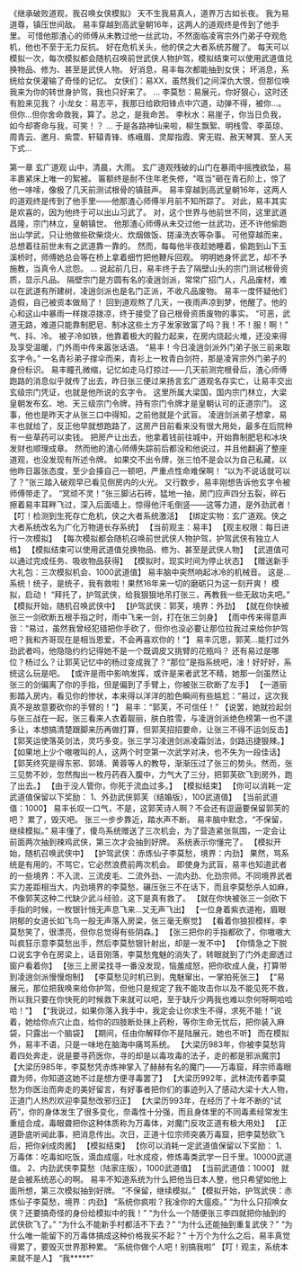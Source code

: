 《继承破败道观，我召唤女侠模拟》
天不生我易真人，道界万古如长夜。
我为易道尊，镇压世间敌。
易丰穿越到高武皇朝16年，这两人的道观终是传到了他手里。
可惜他那渣心的师傅从未教过他一丝武功，不然面临凌宵宗外门弟子夺观危机，他也不至于无力反抗。
好在危机关头，他的侠之大者系统苏醒了。
每天可以模拟一次，每次模拟都会随机召唤前世武侠人物护驾，模拟结束可以使用武道值兑换物品、修为、甚至是武侠人物。
好消息，易丰每次都能抽到女侠；
坏消息，系统给女侠灌输了奇怪的记忆。
女侠们：易XX，虽然我们之间深仇大恨，但那位唤我来为你的转世身护驾，我也只好来了。
...
李莫愁：易展元，你好狠心，这时还有脸来见我？
小龙女：易志平，我那日给欧阳锋点中穴道，动弹不得，被你...。但你...但你舍命救我，算了。总之，是我命苦。
李秋水：易崖子，你当日负我，如今却寄命与我，可笑！？
...
于是各路神仙来啦，柳生飘絮、明栈雪、李英琼、周青云、邀月、紫萱、轩辕青锋、练峨眉、灵犀指霞、霁无瑕、赦天琴箕、至人天下式...

第一章 玄广道观
    山中，清晨，大雨。
    玄广道观残破的山门在暴雨中摇拽欲坠，易丰裹紧床上唯一的絮被。
    匾额终是耐不住年老失修，"哐当"砸在青石阶上，惊了他一哆嗦，像极了几天前测试根骨的镇鼓声。
    易丰穿越到高武皇朝16年，这两人的道观终是传到了他手里——他那渣心师傅半月前不知所踪了。
    对此，易丰其实是欢喜的，因为他终于可以出山习武了。
    对，这个世界与他前世不同，这里武道昌隆，宗门林立，皇朝镇世。
    他那渣心师傅从未交过他一丝武功，还不许他偷跑出山学武，只让他做些砍柴烧火、炊烟做饭、搓澡洗衣等杂事。
    可他穿越而来，总想着往前世未有之武道靠一靠的。
    然而，每每他半夜趁她睡着，偷跑到山下玉溪桥时，师傅她总会等在桥上拿着细竹把他鞭斥回观。
    明明她身怀武艺，却不予施教，当真令人忿怨。
    ...
    说起前几日，易丰终于去了隔壁山头的宗门测试根骨资质，显示凡品。
    隔壁宗门是方圆有名的凌逍剑派，常常广招门人，凡品废材，难以在武道有所建树，凌逍剑派也是名门正派，不收凡品废物。
    易丰一度怀疑他们造假，自己被资本做局了！
    回到道观熬了几天，一夜雨声凉到梦，他醒了。他的心和这山中暴雨一样拨凉拨凉，终于接受了自己根骨资质废物的事实。
    “可恶，武道无路，难道只能靠制肥皂、制冰这些土方子发家致富了吗？我！不！服！啊！”
    气、抖、冷。
    被子冷如铁，他靠着极大的毅力起来，在房内烧起火堆，还没来得及享受温暖，门外雨中传来嚣张话语。
    “易丰！今日凌逍剑派外门弟子张三前来取玄字令。”
    一名青衫弟子撑伞而来，青衫上一枚青白剑符，那是凌宵宗外门弟子的身份标识。
    易丰瞳孔微缩，记忆如走马灯掠过——几天前测完根骨后，渣心师傅跑路的消息似乎就传了出去，昨日张三便过来扬言玄广道观名存实亡，让易丰交出玄级宗门凭证，也就是他所说的玄字令。
    这里所属大梁国，国内宗门林立，大梁皇朝发布玄、地、天三级宗门令牌，持有宗门令牌才是皇朝认可的正道宗门。
    这事，他也是昨天才从张三口中得知，之前他就是个武盲。
    凌逍剑派弟子想拿，易丰也就给了，反正他早就想跑路了，这房产目前看来没有很大用处，最多在后院种有一些草药可以卖钱。
    把房产让出去，他拿着钱前往城中，开始靠制肥皂和冰块发财也顺理成章。
    然而他的渣心师傅失踪前后都没和他说过，并且他翻遍了整座道观，也没发现有所述令牌。
    如果交不出令牌，张三怕不是会以为自己私藏，以他昨日嚣张态度，至少会揍自己一顿吧，严重点性命难保啊！
    “以为不说话就可以了？”张三踏入破观早已看见侧房内的火光。
    又行数步，易丰刚想告诉他玄字令被师傅带走了。
    “冥顽不灵！”张三脚沾石砖，猛地一抽，房门应声四分五裂，碎石擦着易丰耳畔飞过，深入后面墙上，惊得他汗毛倒竖——这等力道，是外劲武者！
    【叮！检测到生死存亡危机，侠之大者系统激活】
    【绑定实物：玄广道观。侠之大者系统改名为广化万物道长存系统】
    【当前观主：易丰】
    【观主权限：每日进行一次模拟】
    【每次模拟都会随机召唤前世武侠人物护驾，护驾武侠有独立人格】
    【模拟结束可以使用武道值兑换物品、修为、甚至是武侠人物】
    【武道值可以通过完成任务、吸收物品获得】
    【模拟时，现实时间为停止状态】
    【赠送新手大礼包：三次模拟机会、1000武道值】
    易丰脑中突然响起冰冷的机械音。
    这是...系统！统子，是统子，我有救啦！果然16年来一切的磨砺只为这一刻开爽！
    模拟，启动！
    “拜托了，护驾武侠，给我狠狠地吊打张三，再教我一些无敌功夫吧。”
    【模拟开始，随机召唤武侠中】
    【护驾武侠：郭芙，境界：外劲】
    【就在你快被张三一剑砍断五根手指之时，雨中飞来一剑，打在张三剑身】
    【雨中传来得意声音：“易过，虽然我曾经犯错把你手砍了，但你也没必要让那位拉我过来给你护驾吧？我和齐哥现在是相当恩爱，不会再喜欢你的！”】
    易丰沉思，郭芙...能打过外劲武者吗，他隐隐约约记得她不是一个既调皮又挑臂的花瓶吗？
    还有易过是哪位？杨过么？让郭芙记忆中的杨过变成我了？“那位”是指系统吧，凎！好好好，系统这么玩是吧。
    【或许是雨中影响发挥，或许是来者武艺不精，她那一剑虽然让张三的剑偏离了你的手指，但是偏到了手臂上，你被张三砍断了左手】
    【一道丽影踏入房内，看见你的惨状，本来得以洋洋的脸色瞬间有些尴尬：“易过，这次我真不是故意要砍你的手臂的！”】
    易丰：“郭芙，不可信任！”
    【说罢，她就捡起剑与张三战在一起，张三看来人衣着靓丽，肤白胜雪，与凌逍剑派绝色榜第一也不遑多让，本想搞清楚跟脚来历再做打算，但郭芙招招要命，让张三不得不运剑反击】
    【郭芙运使落英剑法，灵巧多变。张三学习凌逍剑派凌霜剑法，剑路迅捷狠辣。】
    【如果地上少个嗷嗷叫的人，这两个时空第一次武学对决，也不失为一段佳话】
    【郭芙终究是得东邪、郭靖、黄蓉等人的教导，渐渐压过了张三的势头。然而，张三见势不妙，忽然掏出一枚丹药吞入腹中，力气大了三分，把郭芙砍飞到房外，跑了出去。】
    【由于没人管你，你死于流血过多。】
    【模拟结束】
    【你可以消耗一定武道值保留以下奖励：
    1、外劲武侠郭芙（结婚版），100武道值】
    【当前武道值：1000】
    易丰长叹一口气，不是，这郭芙诗人啊？不会还有逗逼要保留郭芙的吧？
    累了，毁灭吧。
    张三一步步靠近，踏水声不断。
    易丰脑中默念，“不保留，继续模拟。”
    易丰懂了，傻鸟系统赠送了三次机会，为了营造紧张氛围，一定会让前面两次抽到辣鸡武侠，第三次才会抽到好牌。
    系统表示你懂完了。
    【模拟开始，随机召唤武侠中】
    【护驾武侠：赤炼仙子李莫愁，境界：内劲】
    果然，骂系统是有用的，不骂它，它必然浪费前两次机会。
    即使身为武盲，易丰也知道武者的一些境界：不入流、三流皮毛、二流外劲、一流内劲、化劲宗师。不同境界武者实力差距相当大，内劲境界的李莫愁，碾压张三不在话下，而且李莫愁杀人如麻，不像郭芙这种二代缺少武斗经验，这下是真有救了。
    【就在你快被张三一剑砍下手指的时候，一枚银针悄无声息飞来...又无声飞出】
    【一位身着紫衣道袍，眉眼阴郁的女道长如飞鸟一般无声落入房梁，张三毫无察觉】
    【看着你狼狈模样，李莫愁笑了，很漂亮，但你总觉得有些阴森。】
    【张三把你的手指都砍了，你嗷嗷大叫疯狂示意李莫愁出手，然后李莫愁银针射出，却是一发不中】
    【你情急之下脱口说玄字令在房梁上，话音刚落，李莫愁鬼魅的消失了，转眼就到了门外走廊透过窗户看着你】
    【张三上房梁找寻一番没发现，恼羞成怒，把你砍成人彘，打算带到凌逍剑派慢慢炮制】
    【李莫愁见时机已到，鬼魅窜出，一掌拍死张三】
    【“易展元，那位把我唤来给你护驾，但他只是规定了我不能攻击你以及不能见死不救，所以我只要在你快死的时候救下来就可以吧，至于缺斤少两我也难以奈何呀啊哈哈哈！”】
    【“我说过，如果你落入我手中，我定会让你求生不得，求死不能！”说着，她给你点穴止血，给你的四肢断处抹上药粉，等你生命无忧后，把你装入麻袋，只露出一个脑袋】
    【期间，任由你解释你不是陆展元，她也不听】
    而在模拟外，易丰不语，只是一味地在脑海中痛骂系统。
    【大梁历983年，你被李莫愁背着四处奔走，说是要寻药医你，寻的却是以毒攻毒的法子，走的都是邪派魔宗】
    【大梁历985年，李莫愁凭赤炼神掌入了赫赫有名的魔门——万毒窟，拜宗师毒眼聋为师，你知道这她不过是想方便寻毒罢了】
    【大梁历992年，武林流传着李莫愁为你医治而奔走的美好留言，有好事者把你们的事迹列入了感动大梁十大人物，正道门人热烈欢迎李莫愁改邪归正】
    【大梁历993年，在经历了十年不断的“试药”，你的身体发生了很多变化，奈毒性十分强，而且身体里的不同毒素经常发生重组合成，毒眼聋把你这种体质称为万毒体，对魔门反攻正道有极大用处】
    【正道卧底听闻此事，把消息传出。次日，正道十位宗师突袭万毒窟，把李莫愁砍飞后，把你剁成肉酱】
    【模拟结束】
    【你可以消耗一定武道值保留以下奖励：
    1、万毒体：吃毒如吃饭，滴血成瘟，吐水成疫，修炼毒类武学一日千里。10000武道值。
    2、内劲武侠李莫愁（陆家庄版），1000武道值】
    【当前武道值：1000】
    就是会被系统恶心的啊。
    易丰不知道系统为什么把他当日本人整，他只希望如他上面所想，第三次模拟抽到好牌。
    “不保留，继续模拟。”
    【模拟开始，护驾武侠：赤炼仙子李莫愁，境界：内劲】
    “系统你疯啦？我凎你的大瘟疫。”
    “为什么只招唤女侠？还要搞奇怪的身份给模拟中的我！”
    “为什么一个随便张三李四就把你抽到的武侠砍飞了。”
    “为什么不能新手村都活不下去？”
    “为什么还能抽到重复武侠？”
    “为什么唯一能留下的万毒体搞成这种价格我买不起？”
    十万个为什么之后，易丰真觉得累了，要毁灭世界那种累。
    “系统你做个人吧！别搞我啦”
    【叮！观主，系统本来就不是人】
    “我*****”
